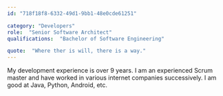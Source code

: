 ```yaml
---
id: "718f18f8-6332-49d1-9bb1-48e0cde61251"

category: "Developers"
role:  "Senior Software Architect"
qualifications:  "Bachelor of Software Engineering"

quote:  "Where ther is will, there is a way."
---
```

My development experience is over 9 years.
I am an experienced Scrum master and have worked in various internet companies successively. 
I am good at Java, Python, Android, etc.
